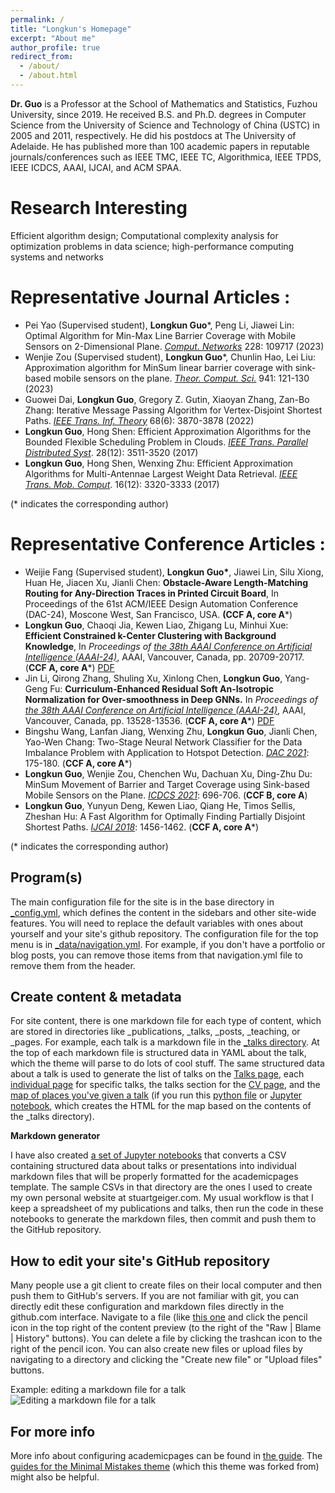 ```yaml
---
permalink: /
title: "Longkun's Homepage"
excerpt: "About me"
author_profile: true
redirect_from: 
  - /about/
  - /about.html
---
```


**Dr. Guo** is a Professor at the School of Mathematics and Statistics, Fuzhou University, since 2019. He received B.S. and Ph.D. degrees in Computer Science from the University of Science and Technology of China (USTC) in 2005 and 2011, respectively. He did his postdocs at The University of Adelaide.
He has published more than 100 academic papers in reputable journals/conferences such as IEEE TMC, IEEE TC,  Algorithmica, IEEE TPDS, IEEE ICDCS, AAAI, IJCAI, and ACM SPAA.

Research Interesting
======
Efficient algorithm design; Computational complexity analysis for optimization problems in data science; high-performance computing systems and networks

Representative Journal Articles :
======
- Pei Yao (Supervised student), **Longkun Guo***, Peng Li, Jiawei Lin: Optimal Algorithm for Min-Max Line Barrier Coverage with Mobile Sensors on 2-Dimensional Plane. *[Comput. Networks](https://dblp.uni-trier.de/db/journals/cn/cn228.html#YaoGLL23)* 228: 109717 (2023)
- Wenjie Zou (Supervised student), **Longkun Guo***, Chunlin Hao, Lei Liu: Approximation algorithm for MinSum linear barrier coverage with sink-based mobile sensors on the plane. _[Theor. Comput. Sci.](https://dblp.org/db/journals/tcs/tcs941.html#ZouGHL23)_ 941: 121-130 (2023)
- Guowei Dai, **Longkun Guo**, Gregory Z. Gutin, Xiaoyan Zhang, Zan-Bo Zhang: Iterative Message Passing Algorithm for Vertex-Disjoint Shortest Paths. _[IEEE Trans. Inf. Theory](https://dblp.org/db/journals/tit/tit68.html#DaiGGZZ22)_ 68(6): 3870-3878 (2022)
- **Longkun Guo**, Hong Shen: Efficient Approximation Algorithms for the Bounded Flexible Scheduling Problem in Clouds. *[IEEE Trans. Parallel Distributed Syst](https://dblp.uni-trier.de/db/journals/tpds/tpds28.html#GuoS17)*. 28(12): 3511-3520 (2017) 
- **Longkun Guo**, Hong Shen, Wenxing Zhu: Efficient Approximation Algorithms for Multi-Antennae Largest Weight Data Retrieval. *[IEEE Trans. Mob. Comput](https://dblp.uni-trier.de/db/journals/tmc/tmc16.html#GuoSZ17)*. 16(12): 3320-3333 (2017)
  
(* indicates the corresponding author)

Representative Conference Articles :
======
- Weijie Fang (Supervised student), **Longkun Guo\***, Jiawei Lin, Silu Xiong, Huan He, Jiacen Xu, Jianli Chen: **Obstacle-Aware Length-Matching Routing for Any-Direction Traces in Printed Circuit Board**, In Proceedings of the 61st ACM/IEEE Design Automation Conference (DAC-24), Moscone West, San Francisco, USA. **(CCF A, core A***)
- **Longkun Guo**, Chaoqi Jia, Kewen Liao, Zhigang Lu, Minhui Xue: **Efficient Constrained k-Center Clustering with Background Knowledge**, In *Proceedings of* [*the 38th AAAI Conference on Artificial Intelligence (AAAI-24)*](https://aaai.org/aaai-conference/), AAAI, Vancouver, Canada, pp. 20709-20717. (**CCF A, core A***) [PDF](https://ojs.aaai.org/index.php/AAAI/article/view/30058/31862)
- Jin Li, Qirong Zhang, Shuling Xu, Xinlong Chen, **Longkun Guo**, Yang-Geng Fu: **Curriculum-Enhanced Residual Soft An-Isotropic Normalization for Over-smoothness in Deep GNNs.** In *Proceedings of* [*the 38th AAAI Conference on Artificial Intelligence (AAAI-24)*](https://aaai.org/aaai-conference/), AAAI, Vancouver, Canada, pp. 13528-13536. (**CCF A, core A***) [PDF](https://ojs.aaai.org/index.php/AAAI/article/view/29256/30370)
- Bingshu Wang, Lanfan Jiang, Wenxing Zhu,  **Longkun Guo**, Jianli Chen, Yao-Wen Chang: Two-Stage Neural Network Classifier for the Data Imbalance Problem with Application to Hotspot Detection. _[DAC 2021](https://www.dac.com/About/Conference-Archive/58th-DAC-2021)_: 175-180. (**CCF A, core A***)
- **Longkun Guo**, Wenjie Zou, Chenchen Wu, Dachuan Xu, Ding-Zhu Du: MinSum Movement of Barrier and Target Coverage using Sink-based Mobile Sensors on the Plane. *[ICDCS 2021](https://dblp.uni-trier.de/db/conf/icdcs/icdcs2021.html#GuoZWXD21)*: 696-706. (**CCF B, core A**)
- **Longkun Guo**, Yunyun Deng, Kewen Liao, Qiang He, Timos Sellis, Zheshan Hu: A Fast Algorithm for Optimally Finding Partially Disjoint Shortest Paths. *[IJCAI 2018](https://dblp.uni-trier.de/db/conf/ijcai/ijcai2018.html#GuoDLHSH18)*: 1456-1462. (**CCF A, core A***)

(* indicates the corresponding author)

Program(s)
------
The main configuration file for the site is in the base directory in [_config.yml](https://github.com/academicpages/academicpages.github.io/blob/master/_config.yml), which defines the content in the sidebars and other site-wide features. You will need to replace the default variables with ones about yourself and your site's github repository. The configuration file for the top menu is in [_data/navigation.yml](https://github.com/academicpages/academicpages.github.io/blob/master/_data/navigation.yml). For example, if you don't have a portfolio or blog posts, you can remove those items from that navigation.yml file to remove them from the header. 

Create content & metadata
------
For site content, there is one markdown file for each type of content, which are stored in directories like _publications, _talks, _posts, _teaching, or _pages. For example, each talk is a markdown file in the [_talks directory](https://github.com/academicpages/academicpages.github.io/tree/master/_talks). At the top of each markdown file is structured data in YAML about the talk, which the theme will parse to do lots of cool stuff. The same structured data about a talk is used to generate the list of talks on the [Talks page](https://academicpages.github.io/talks), each [individual page](https://academicpages.github.io/talks/2012-03-01-talk-1) for specific talks, the talks section for the [CV page](https://academicpages.github.io/cv), and the [map of places you've given a talk](https://academicpages.github.io/talkmap.html) (if you run this [python file](https://github.com/academicpages/academicpages.github.io/blob/master/talkmap.py) or [Jupyter notebook](https://github.com/academicpages/academicpages.github.io/blob/master/talkmap.ipynb), which creates the HTML for the map based on the contents of the _talks directory).

**Markdown generator**

I have also created [a set of Jupyter notebooks](https://github.com/academicpages/academicpages.github.io/tree/master/markdown_generator
) that converts a CSV containing structured data about talks or presentations into individual markdown files that will be properly formatted for the academicpages template. The sample CSVs in that directory are the ones I used to create my own personal website at stuartgeiger.com. My usual workflow is that I keep a spreadsheet of my publications and talks, then run the code in these notebooks to generate the markdown files, then commit and push them to the GitHub repository.

How to edit your site's GitHub repository
------
Many people use a git client to create files on their local computer and then push them to GitHub's servers. If you are not familiar with git, you can directly edit these configuration and markdown files directly in the github.com interface. Navigate to a file (like [this one](https://github.com/academicpages/academicpages.github.io/blob/master/_talks/2012-03-01-talk-1.md) and click the pencil icon in the top right of the content preview (to the right of the "Raw | Blame | History" buttons). You can delete a file by clicking the trashcan icon to the right of the pencil icon. You can also create new files or upload files by navigating to a directory and clicking the "Create new file" or "Upload files" buttons. 

Example: editing a markdown file for a talk
![Editing a markdown file for a talk](/images/editing-talk.png)

For more info
------
More info about configuring academicpages can be found in [the guide](https://academicpages.github.io/markdown/). The [guides for the Minimal Mistakes theme](https://mmistakes.github.io/minimal-mistakes/docs/configuration/) (which this theme was forked from) might also be helpful.
